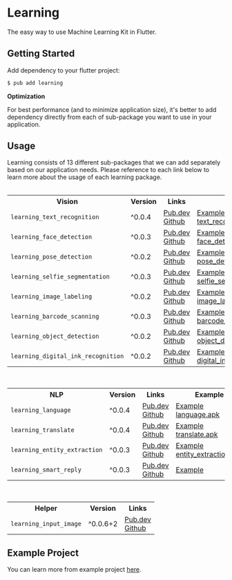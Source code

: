 # Learning

The easy way to use Machine Learning Kit in Flutter.

## Getting Started

Add dependency to your flutter project:

```bash
$ pub add learning
```

**Optimization**

For best performance (and to minimize application size), it's better to add dependency directly from each of sub-package you want to use in your application. 

## Usage

Learning consists of 13 different sub-packages that we can add separately based on our application needs. Please reference to each link below to learn more about the usage of each learning package.
<br><br>
<table>
  <tr>
    <th>Vision</th>
    <th>Version</th>
    <th>Links</td>
    <th>Example</th>
  </tr>
  <tr>
    <td><code>learning_text_recognition</code></td>
    <td>^0.0.4</td>
    <td>
      <a href="https://pub.dev/packages/learning_text_recognition">Pub.dev</a><br>
      <a href="https://github.com/salkuadrat/learning/tree/master/packages/learning_text_recognition">Github</a>
    </td>
    <td>
      <a href="https://github.com/salkuadrat/learning/tree/master/packages/learning_text_recognition/example">Example</a><br>
      <a href="https://github.com/salkuadrat/learning_apk/raw/master/text_recognition.apk">text_recognition.apk</a>
    </td>
  </tr>
  <tr>
    <td><code>learning_face_detection</code></td>
    <td>^0.0.3</td>
    <td>
      <a href="https://pub.dev/packages/learning_face_detection">Pub.dev</a><br>
      <a href="https://github.com/salkuadrat/learning/tree/master/packages/learning_face_detection">Github</a>
    </td>
    <td>
      <a href="https://github.com/salkuadrat/learning/tree/master/packages/learning_face_detection/example">Example</a><br>
      <a href="https://github.com/salkuadrat/learning_apk/raw/master/face_detection.apk">face_detection.apk</a>
    </td>
  </tr>
  <tr>
    <td><code>learning_pose_detection</code></td>
    <td>^0.0.2</td>
    <td>
      <a href="https://pub.dev/packages/learning_pose_detection">Pub.dev</a><br>
      <a href="https://github.com/salkuadrat/learning/tree/master/packages/learning_pose_detection">Github</a>
    </td>
    <td>
      <a href="https://github.com/salkuadrat/learning/tree/master/packages/learning_pose_detection/example">Example</a><br>
      <a href="https://github.com/salkuadrat/learning_apk/raw/master/pose_detection.apk">pose_detection.apk</a>
    </td>
  </tr>
  <tr>
    <td><code>learning_selfie_segmentation</code></td>
    <td>^0.0.3</td>
    <td>
      <a href="https://pub.dev/packages/learning_selfie_segmentation">Pub.dev</a><br>
      <a href="https://github.com/salkuadrat/learning/tree/master/packages/learning_selfie_segmentation">Github</a>
    </td>
    <td>
      <a href="https://github.com/salkuadrat/learning/tree/master/packages/learning_selfie_segmentation/example">Example</a><br>
      <a href="https://github.com/salkuadrat/learning_apk/raw/master/selfie_segmentation.apk">selfie_segmentation.apk</a>
    </td>
  </tr>
  <tr>
    <td><code>learning_image_labeling</code></td>
    <td>^0.0.2</td>
    <td>
      <a href="https://pub.dev/packages/learning_image_labeling">Pub.dev</a><br>
      <a href="https://github.com/salkuadrat/learning/tree/master/packages/learning_image_labeling">Github</a>
    </td>
    <td>
      <a href="https://github.com/salkuadrat/learning/tree/master/packages/learning_image_labeling/example">Example</a><br>
      <a href="https://github.com/salkuadrat/learning_apk/raw/master/image_labeling.apk">image_labeling.apk</a>
    </td>
  </tr>
  <tr>
    <td><code>learning_barcode_scanning</code></td>
    <td>^0.0.3</td>
    <td>
      <a href="https://pub.dev/packages/learning_barcode_scanning">Pub.dev</a><br>
      <a href="https://github.com/salkuadrat/learning/tree/master/packages/learning_barcode_scanning">Github</a>
    </td>
    <td>
      <a href="https://github.com/salkuadrat/learning/tree/master/packages/learning_barcode_scanning/example">Example</a><br>
      <a href="https://github.com/salkuadrat/learning_apk/raw/master/barcode_scanning.apk">barcode_scanning.apk</a>
    </td>
  </tr>
  <tr>
    <td><code>learning_object_detection</code></td>
    <td>^0.0.2</td>
    <td>
      <a href="https://pub.dev/packages/learning_object_detection">Pub.dev</a><br>
      <a href="https://github.com/salkuadrat/learning/tree/master/packages/learning_object_detection">Github</a>
    </td>
    <td>
      <a href="https://github.com/salkuadrat/learning/tree/master/packages/learning_object_detection/example">Example</a><br>
      <a href="https://github.com/salkuadrat/learning_apk/raw/master/object_detection.apk">object_detection.apk</a>
    </td>
  </tr>
  <tr>
    <td><code>learning_digital_ink_recognition</code></td>
    <td>^0.0.2</td>
    <td>
      <a href="https://pub.dev/packages/learning_digital_ink_recognition">Pub.dev</a><br>
      <a href="https://github.com/salkuadrat/learning/tree/master/packages/learning_digital_ink_recognition">Github</a>
    </td>
    <td>
      <a href="https://github.com/salkuadrat/learning/tree/master/packages/learning_digital_ink_recognition/example">Example</a><br>
      <a href="https://github.com/salkuadrat/learning_apk/raw/master/digital_ink_recognition.apk">digital_ink_recognition.apk</a>
    </td>
  </tr>
</table>
<br>
<table>
  <tr>
    <th>NLP</th>
    <th>Version</th>
    <th>Links</th>
    <th>Example</th>
  </tr>
  <tr>
    <td><code>learning_language</code></td>
    <td>^0.0.4</td>
    <td>
      <a href="https://pub.dev/packages/learning_language">Pub.dev</a><br>
      <a href="https://github.com/salkuadrat/learning/tree/master/packages/learning_language">Github</a>
    </td>
    <td>
      <a href="https://github.com/salkuadrat/learning/tree/master/packages/learning_language/example">Example</a><br>
      <a href="https://github.com/salkuadrat/learning_apk/raw/master/language.apk">language.apk</a>
    </td>
  </tr>
  <tr>
    <td><code>learning_translate</code></td>
    <td>^0.0.4</td>
    <td>
      <a href="https://pub.dev/packages/learning_translate">Pub.dev</a><br>
      <a href="https://github.com/salkuadrat/learning/tree/master/packages/learning_translate">Github</a>
    </td>
    <td>
      <a href="https://github.com/salkuadrat/learning/tree/master/packages/learning_translate/example">Example</a><br>
      <a href="https://github.com/salkuadrat/learning_apk/raw/master/translate.apk">translate.apk</a>
    </td>
  </tr>
  <tr>
    <td><code>learning_entity_extraction</code></td>
    <td>^0.0.3</td>
    <td>
      <a href="https://pub.dev/packages/learning_entity_extraction">Pub.dev</a><br>
      <a href="https://github.com/salkuadrat/learning/tree/master/packages/learning_entity_extraction">Github</a>
    </td>
    <td>
      <a href="https://github.com/salkuadrat/learning/tree/master/packages/learning_entity_extraction/example">Example</a><br>
      <a href="https://github.com/salkuadrat/learning_apk/raw/master/entity_extraction.apk">entity_extraction.apk</a>
    </td>
  </tr>
  <tr>
    <td><code>learning_smart_reply</code></td>
    <td>^0.0.3</td>
    <td>
      <a href="https://pub.dev/packages/learning_smart_reply">Pub.dev</a><br>
      <a href="https://github.com/salkuadrat/learning/tree/master/packages/learning_smart_reply">Github</a>
    </td>
    <td>
      <a href="https://github.com/salkuadrat/learning/tree/master/packages/learning_smart_reply/example">Example</a>
    </td>
  </tr>
</table>
<br>
<table>
  <tr>
    <th>Helper</th>
    <th>Version</th>
    <th>Links</td>
  </tr>
  <tr>
    <td><code>learning_input_image</code></td>
    <td>^0.0.6+2</td>
    <td>
      <a href="https://pub.dev/packages/learning_input_image">Pub.dev</a><br>
      <a href="https://github.com/salkuadrat/learning/tree/master/packages/learning_input_image">Github</a>
    </td>
  </tr>
</table>

## Example Project

You can learn more from example project [here](example).
